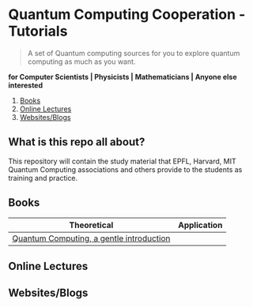 
# Quantum Computing Cooperation - Tutorials
> A set of Quantum computing sources for you to explore quantum computing as much as you want.

**for Computer Scientists | Physicists | Mathematicians | Anyone else interested**

1. [Books](#books)
2. [Online Lectures](#onlineLectures)
3. [Websites/Blogs](#websites)



## What is this repo all about?
This repository will contain the study material that EPFL, Harvard, MIT Quantum Computing associations and others provide to the students as training and practice.

<a name="books"></a>
## Books
| Theoretical | Application | 
| --------------- | --------------- | 
| [Quantum Computing, a gentle introduction](http://mmrc.amss.cas.cn/tlb/201702/W020170224608150244118.pdf) |  |




<a name="onlineLectures"></a>
## Online Lectures



<a name="websites"></a>
## Websites/Blogs 
